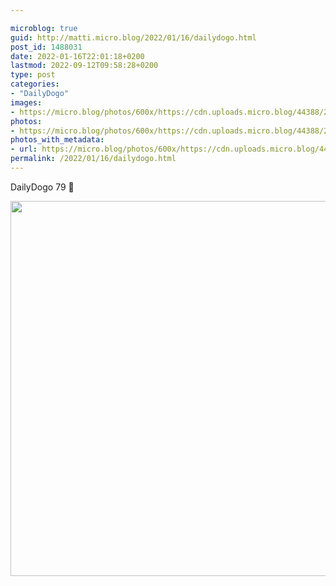 ```yaml
---

microblog: true
guid: http://matti.micro.blog/2022/01/16/dailydogo.html
post_id: 1488031
date: 2022-01-16T22:01:18+0200
lastmod: 2022-09-12T09:58:28+0200
type: post
categories:
- "DailyDogo"
images:
- https://micro.blog/photos/600x/https://cdn.uploads.micro.blog/44388/2022/557470288b.jpg
photos:
- https://micro.blog/photos/600x/https://cdn.uploads.micro.blog/44388/2022/557470288b.jpg
photos_with_metadata:
- url: https://micro.blog/photos/600x/https://cdn.uploads.micro.blog/44388/2022/557470288b.jpg
permalink: /2022/01/16/dailydogo.html
---
```

DailyDogo 79 🐶

<img src="https://micro.blog/photos/600x/https://blog.martin-haehnel.de/uploads/2022/557470288b.jpg" width="600" height="600" alt="" />
